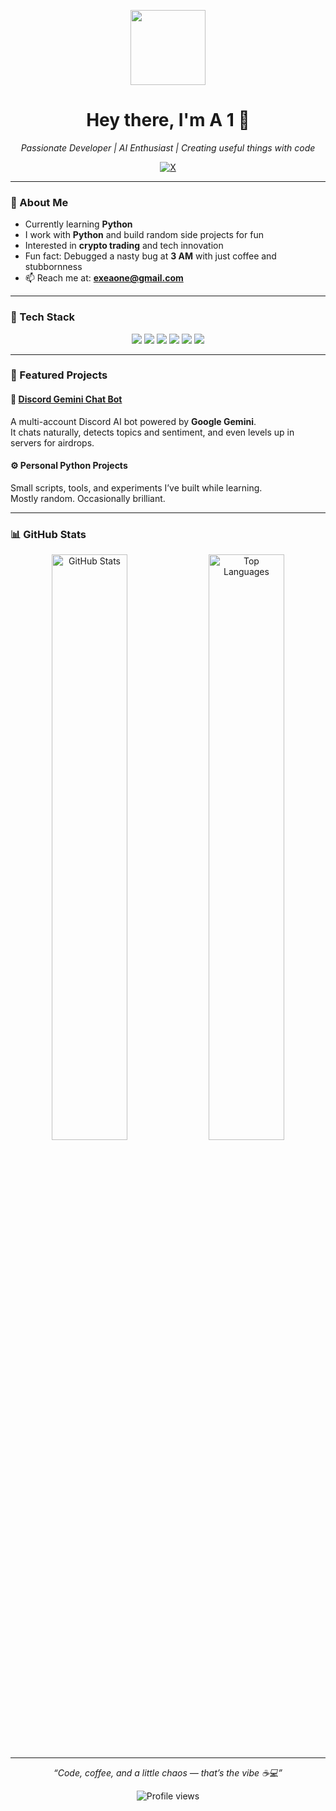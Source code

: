 <p align="center">
  <img src="https://cdn3.emoji.gg/emojis/136857-pepesmoke.gif" width="120">
</p>

<h1 align="center">Hey there, I'm <strong>A 1</strong> 👋</h1>
<p align="center">
  <em>Passionate Developer | AI Enthusiast | Creating useful things with code</em>
</p>

<p align="center">
  <a href="https://x.com/aone_xyz" target="_blank">
    <img src="https://img.shields.io/badge/X-000000?style=for-the-badge&logo=x&logoColor=white" alt="X">
  </a>
</p>

---

### 🧠 About Me
- Currently learning **Python**  
- I work with **Python** and build random side projects for fun  
- Interested in **crypto trading** and tech innovation  
- Fun fact: Debugged a nasty bug at **3 AM** with just coffee and stubbornness  
- 📫 Reach me at: **exeaone@gmail.com**

---

### 🧰 Tech Stack
<p align="center">
  <img src="https://img.shields.io/badge/Python-3776AB?style=for-the-badge&logo=python&logoColor=white">
  <img src="https://img.shields.io/badge/JavaScript-F7DF1E?style=for-the-badge&logo=javascript&logoColor=black">
  <img src="https://img.shields.io/badge/HTML5-E34F26?style=for-the-badge&logo=html5&logoColor=white">
  <img src="https://img.shields.io/badge/CSS3-1572B6?style=for-the-badge&logo=css3&logoColor=white">
  <img src="https://img.shields.io/badge/Node.js-339933?style=for-the-badge&logo=node.js&logoColor=white">
  <img src="https://img.shields.io/badge/Git-F05032?style=for-the-badge&logo=git&logoColor=white">
</p>

---

### 🚀 Featured Projects

#### 🧩 [Discord Gemini Chat Bot](https://github.com/A1XIT/Discord-Ai-Bot)
A multi-account Discord AI bot powered by **Google Gemini**.  
It chats naturally, detects topics and sentiment, and even levels up in servers for airdrops.

#### ⚙️ Personal Python Projects
Small scripts, tools, and experiments I’ve built while learning.  
Mostly random. Occasionally brilliant.

---

### 📊 GitHub Stats
<p align="center">
  <img width="49%" src="https://github-readme-stats.vercel.app/api?username=aonexyz&show_icons=true&theme=tokyonight" alt="GitHub Stats">
  <img width="49%" src="https://github-readme-stats.vercel.app/api/top-langs/?username=aonexyz&layout=compact&theme=tokyonight" alt="Top Languages">
</p>

---

<p align="center">
  <em>“Code, coffee, and a little chaos — that’s the vibe ☕💻”</em>
</p>

<p align="center">
  <img src="https://komarev.com/ghpvc/?username=A1XIT&color=blueviolet" alt="Profile views">
</p>

